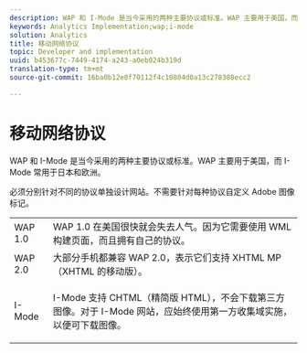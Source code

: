 ```yaml
---
description: WAP 和 I-Mode 是当今采用的两种主要协议或标准。WAP 主要用于美国，而 I-Mode 常用于日本和欧洲。
keywords: Analytics Implementation;wap;i-mode
solution: Analytics
title: 移动网络协议
topic: Developer and implementation
uuid: b453677c-7449-4174-a243-a0eb024b319d
translation-type: tm+mt
source-git-commit: 16ba0b12e0f70112f4c10804d0a13c278388ecc2

---
```



# 移动网络协议

WAP 和 I-Mode 是当今采用的两种主要协议或标准。WAP 主要用于美国，而 I-Mode 常用于日本和欧洲。

必须分别针对不同的协议单独设计网站。不需要针对每种协议自定义 Adobe 图像标记。

<table id="table_EBE71664615F48E28B05C767ABDA062B"> 
 <tbody> 
  <tr> 
   <td colname="col1"> WAP 1.0 </td> 
   <td colname="col2"> WAP 1.0 在美国很快就会失去人气。因为它需要使用 WML 构建页面，而且拥有自己的协议。 </td> 
  </tr> 
  <tr> 
   <td colname="col1"> WAP 2.0 </td> 
   <td colname="col2"> 大部分手机都兼容 WAP 2.0，表示它们支持 XHTML MP（XHTML 的移动版）。 </td> 
  </tr> 
  <tr> 
   <td colname="col1"> I-Mode </td> 
   <td colname="col2"> <p> I-Mode 支持 CHTML（精简版 HTML），不会下载第三方图像。对于 I-Mode 网站，应始终使用第一方收集域实施，以便可下载图像。 </p> </td> 
  </tr> 
 </tbody> 
</table>

